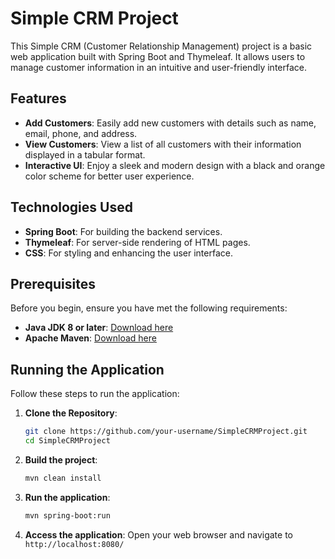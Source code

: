 # Simple CRM Project

This Simple CRM (Customer Relationship Management) project is a basic web application built with Spring Boot and Thymeleaf. It allows users to manage customer information in an intuitive and user-friendly interface.

## Features

- **Add Customers**: Easily add new customers with details such as name, email, phone, and address.
- **View Customers**: View a list of all customers with their information displayed in a tabular format.
- **Interactive UI**: Enjoy a sleek and modern design with a black and orange color scheme for better user experience.

## Technologies Used

- **Spring Boot**: For building the backend services.
- **Thymeleaf**: For server-side rendering of HTML pages.
- **CSS**: For styling and enhancing the user interface.

## Prerequisites

Before you begin, ensure you have met the following requirements:

- **Java JDK 8 or later**: [Download here](https://www.oracle.com/java/technologies/javase-downloads.html)
- **Apache Maven**: [Download here](https://maven.apache.org/download.cgi)

## Running the Application

Follow these steps to run the application:

1. **Clone the Repository**:
   ```sh
   git clone https://github.com/your-username/SimpleCRMProject.git
   cd SimpleCRMProject

2. **Build the project**:
    ```bash
    mvn clean install
    ```

3. **Run the application**:
    ```bash
    mvn spring-boot:run
    ```

4. **Access the application**:
    Open your web browser and navigate to
    `http://localhost:8080/`
